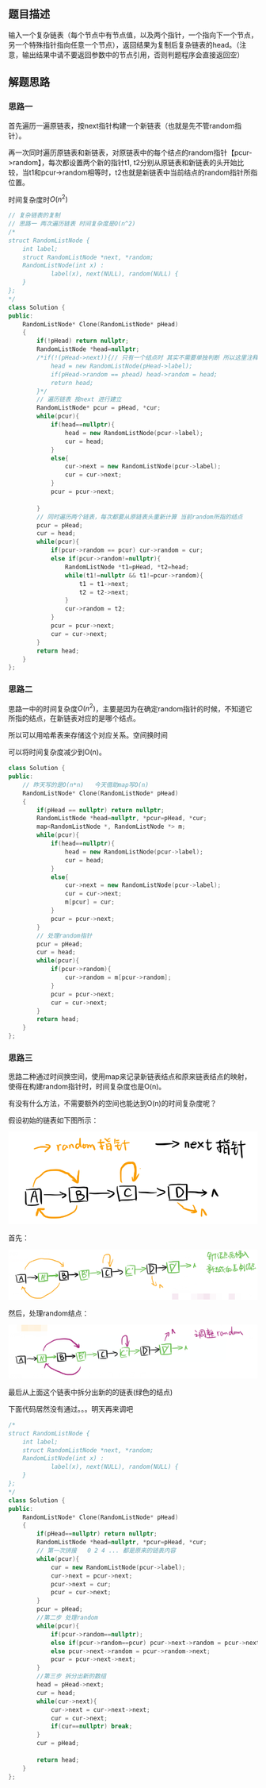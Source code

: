 ## 题目描述

输入一个复杂链表（每个节点中有节点值，以及两个指针，一个指向下一个节点，另一个特殊指针指向任意一个节点），返回结果为复制后复杂链表的head。（注意，输出结果中请不要返回参数中的节点引用，否则判题程序会直接返回空） 

## 解题思路

### 思路一

首先遍历一遍原链表，按next指针构建一个新链表（也就是先不管random指针）。

再一次同时遍历原链表和新链表，对原链表中的每个结点的random指针【pcur->random】，每次都设置两个新的指针t1, t2分别从原链表和新链表的头开始比较，当t1和pcur->random相等时，t2也就是新链表中当前结点的random指针所指位置。

时间复杂度时$O(n^2)$

```cpp
// 复杂链表的复制
// 思路一 两次遍历链表 时间复杂度是O(n^2)
/*
struct RandomListNode {
    int label;
    struct RandomListNode *next, *random;
    RandomListNode(int x) :
            label(x), next(NULL), random(NULL) {
    }
};
*/
class Solution {
public:
    RandomListNode* Clone(RandomListNode* pHead)
    {
        if(!pHead) return nullptr;
		RandomListNode *head=nullptr;
		/*if(!(pHead->next)){// 只有一个结点时 其实不需要单独判断 所以这里注释掉了
			head = new RandomListNode(pHead->label);
			if(pHead->random == phead) head->random = head;
			return head;
		}*/
		// 遍历链表 按next 进行建立
		RandomListNode* pcur = pHead, *cur;
		while(pcur){
			if(head==nullptr){
				head = new RandomListNode(pcur->label);
				cur = head;
			}
			else{
				cur->next = new RandomListNode(pcur->label);
				cur = cur->next;
			} 
			pcur = pcur->next;
			
		}
		// 同时遍历两个链表，每次都要从原链表头重新计算 当前random所指的结点
		pcur = pHead;
		cur = head;
		while(pcur){
			if(pcur->random == pcur) cur->random = cur;
			else if(pcur->random!=nullptr){
				RandomListNode *t1=pHead, *t2=head;
				while(t1!=nullptr && t1!=pcur->random){
					t1 = t1->next;
					t2 = t2->next;
				}
				cur->random = t2;	
			}
			pcur = pcur->next;
			cur = cur->next;
		}
		return head;
    }
};

```

### 思路二

思路一中的时间复杂度$O(n^2)$，主要是因为在确定random指针的时候，不知道它所指的结点，在新链表对应的是哪个结点。

所以可以用哈希表来存储这个对应关系。空间换时间

可以将时间复杂度减少到O(n)。

```cpp
class Solution {
public:
    // 昨天写的是O(n*n)   今天借助map写O(n)
    RandomListNode* Clone(RandomListNode* pHead)
    {
        if(pHead == nullptr) return nullptr;
        RandomListNode *head=nullptr, *pcur=pHead, *cur;
        map<RandomListNode *, RandomListNode *> m;
        while(pcur){
            if(head==nullptr){
                head = new RandomListNode(pcur->label);
                cur = head;
            }
            else{
                cur->next = new RandomListNode(pcur->label);
                cur = cur->next;
                m[pcur] = cur;
            }
            pcur = pcur->next;
        }
        // 处理random指针
        pcur = pHead;
        cur = head;
        while(pcur){
            if(pcur->random){
                cur->random = m[pcur->random];
            }
            pcur = pcur->next;
            cur = cur->next;
        }
        return head;
    }
};
```

### 思路三

思路二种通过时间换空间，使用map来记录新链表结点和原来链表结点的映射，使得在构建random指针时，时间复杂度也是O(n)。

有没有什么方法，不需要额外的空间也能达到O(n)的时间复杂度呢？

假设初始的链表如下图所示：

![复杂链表的复制2](imgs\复杂链表的复制2.png)

首先：

![复杂链表的复制3](imgs\复杂链表的复制3.png)

然后，处理random结点：

![复杂链表的复制4](imgs\复杂链表的复制4.png)

最后从上面这个链表中拆分出新的的链表(绿色的结点)

下面代码居然没有通过。。。明天再来调吧

```cpp
/*
struct RandomListNode {
    int label;
    struct RandomListNode *next, *random;
    RandomListNode(int x) :
            label(x), next(NULL), random(NULL) {
    }
};
*/
class Solution {
public:
    RandomListNode* Clone(RandomListNode* pHead)
    {
        if(pHead==nullptr) return nullptr;
		RandomListNode *head=nullptr, *pcur=pHead, *cur;
		// 第一次拼接   0 2 4 ... 都是原来的链表内容
		while(pcur){
			cur = new RandomListNode(pcur->label);
			cur->next = pcur->next;
			pcur->next = cur;
			pcur = cur->next;
		}
		pcur = pHead;
		//第二步 处理random
		while(pcur){
			if(pcur->random==nullptr);
			else if(pcur->random==pcur) pcur->next->random = pcur->next;
			else pcur->next->random = pcur->random->next;
			pcur = pcur->next->next;
		}
		//第三步 拆分出新的数组
		head = pHead->next;
		cur = head;
		while(cur->next){
			cur->next = cur->next->next;
			cur = cur->next;
            if(cur==nullptr) break;
		}
        cur = pHead;
        
		return head;
    }
};
```

